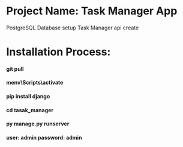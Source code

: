 # Project Name: Task Manager App
PostgreSQL Database setup
Task Manager api create
# Installation Process:
#### git pull
#### menv\Scripts\activate
#### pip install django
#### cd tasak_manager
#### py manage.py runserver
#### user: admin password: admin

 


